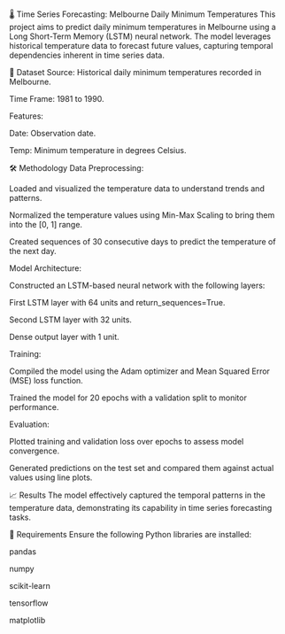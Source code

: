 🌡️ Time Series Forecasting: Melbourne Daily Minimum Temperatures
This project aims to predict daily minimum temperatures in Melbourne using a Long Short-Term Memory (LSTM) neural network. The model leverages historical temperature data to forecast future values, capturing temporal dependencies inherent in time series data.

📂 Dataset
Source: Historical daily minimum temperatures recorded in Melbourne.

Time Frame: 1981 to 1990.

Features:

Date: Observation date.

Temp: Minimum temperature in degrees Celsius.

🛠️ Methodology
Data Preprocessing:

Loaded and visualized the temperature data to understand trends and patterns.

Normalized the temperature values using Min-Max Scaling to bring them into the [0, 1] range.

Created sequences of 30 consecutive days to predict the temperature of the next day.

Model Architecture:

Constructed an LSTM-based neural network with the following layers:

First LSTM layer with 64 units and return_sequences=True.

Second LSTM layer with 32 units.

Dense output layer with 1 unit.

Training:

Compiled the model using the Adam optimizer and Mean Squared Error (MSE) loss function.

Trained the model for 20 epochs with a validation split to monitor performance.

Evaluation:

Plotted training and validation loss over epochs to assess model convergence.

Generated predictions on the test set and compared them against actual values using line plots.

📈 Results
The model effectively captured the temporal patterns in the temperature data, demonstrating its capability in time series forecasting tasks.

📌 Requirements
Ensure the following Python libraries are installed:

pandas

numpy

scikit-learn

tensorflow

matplotlib
